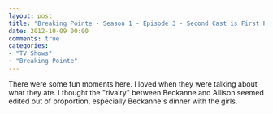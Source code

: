 ```yaml
---
layout: post
title: "Breaking Pointe - Season 1 - Episode 3 - Second Cast is First Place For Losers"
date: 2012-10-09 00:00
comments: true
categories:
- "TV Shows"
- "Breaking Pointe"
---
```


There were some fun moments here. I loved when they were talking
about what they ate. I thought the "rivalry" between Beckanne
and Allison seemed edited out of proportion, especially
Beckanne's dinner with the girls.
